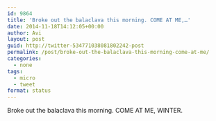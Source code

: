 ```yaml
---
id: 9864
title: 'Broke out the balaclava this morning. COME AT ME,…'
date: 2014-11-18T14:12:05+00:00
author: Avi
layout: post
guid: http://twitter-534771038081802242-post
permalink: /post/broke-out-the-balaclava-this-morning-come-at-me/
categories:
  - none
tags:
  - micro
  - tweet
format: status
---
```

Broke out the balaclava this morning. COME AT ME, WINTER.